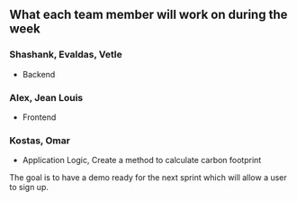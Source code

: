 ## What each team member will work on during the week

### Shashank, Evaldas, Vetle

- Backend


### Alex, Jean Louis

- Frontend


### Kostas, Omar

- Application Logic, Create a method to calculate carbon footprint


The goal is to have a demo ready for the next sprint which will allow a user to
sign up.